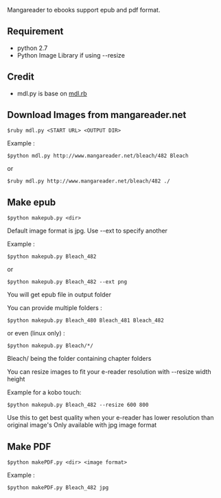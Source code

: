Mangareader to ebooks support epub and pdf format.

## Requirement

* python 2.7
* Python Image Library if using --resize

## Credit

* mdl.py is base on [mdl.rb](https://github.com/lukaszkorecki/mdl)

## Download Images from mangareader.net

	$ruby mdl.py <START URL> <OUTPUT DIR> 

Example :

	$python mdl.py http://www.mangareader.net/bleach/482 Bleach

or

	$ruby mdl.py http://www.mangareader.net/bleach/482 ./

## Make epub

	$python makepub.py <dir>

Default image format is jpg. Use --ext to specify another

Example :

	$python makepub.py Bleach_482

or

    $python makepub.py Bleach_482 --ext png

You will get epub file in output folder


You can provide multiple folders :

    $python makepub.py Bleach_480 Bleach_481 Bleach_482

or even (linux only) :

    $python makepub.py Bleach/*/

Bleach/ being the folder containing chapter folders


You can resize images to fit your e-reader resolution with --resize width height

Example for a kobo touch:

    $python makepub.py Bleach_482 --resize 600 800

Use this to get best quality when your e-reader has lower resolution than original image's
Only available with jpg image format


## Make PDF

	$python makePDF.py <dir> <image format>
	
Example :

	$python makePDF.py Bleach_482 jpg
